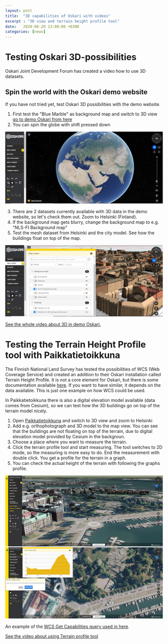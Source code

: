 ```yaml
---
layout: post
title:  "3D capabilities of Oskari with videos"
excerpt : "3D view and terrain height profile tool"
date:   2020-06-20 13:00:00 +0300
categories: [news]
---
```


# Testing Oskari 3D-possibilities 

Oskari Joint Development Forum has created a video how to use 3D datasets.

## Spin the world with the Oskari demo website

If you have not tried yet, test Oskari 3D possibilities with the demo website. 

1. First test the "Blue Marble" as background map and switch to 3D view [go to demo Oskari from here](https://demo.oskari.org/?zoomLevel=1&coord=431052.8380458826_5167185.112970014&mapLayers=8+100+,6+100+default&uuid=055af770-c777-4433-8127-28ce2d06c944&noSavedState=true&showIntro=false)
2. You can spin the globe with shift pressed down

<img src="/img/demo_bluemarble.png" class="img-responsive"/>

3. There are 2 datasets currently available with 3D data in the demo website, so let's check them out. Zoom to Helsinki (Finland). 
4. If the background map gets blurry, change the background map to e.g. "NLS-FI Background map"
5. Test the mesh dataset from Helsinki and the city model. See how the buildings float on top of the map.

<img src="/img/Helsinki_3D.png" class="img-responsive"/>

[See the whole video about 3D in demo Oskari.](https://youtu.be/ISKkL1_-svc)

# Testing the Terrain Height Profile tool with Paikkatietoikkuna

The Finnish National Land Survey has tested the possibilities of WCS (Web Coverage Service) and created an addition to their Oskari installation called Terrain Height Profile.
It is not a core element for Oskari, but there is some documentation available [here](https://github.com/nls-oskari/kartta.paikkatietoikkuna.fi/tree/develop/service-terrain-profile). 
If you want to have similar, it depends on the data available. This is just one example on how WCS could be used. 

In Paikkatietoikkuna there is also a digital elevation model available (data comes from Cesium), so we can test how the 3D buildings go on top of the terrain model nicely.

1. Open [Paikkatietoikkuna](https://kartta.paikkatietoikkuna.fi/) and switch to 3D view and zoom to Helsinki
2. Add e.g. orthophotograph and 3D model to the map view. 
You can see that the buildings are not floating on top of the terrain, due to digital elevation model provided by Cesium in the backgroun.
3. Choose a place where you want to measure the terrain.
4. Click the terrain profile tool and start measuring.  The tool switches to 2D mode, so the measuring is more easy to do. 
End the measurement with double click. You get a profile for the terrain in a graph.
5. You can check the actual height of the terrain with following the graphs profile.

<img src="/img/3D_paikkatietoikkuna.png" class="img-responsive"/>

<img src="/img/terrainheightprofile.png" class="img-responsive"/>

An example of the [WCS Get Capabilities query used in here](https://beta-karttakuva.maanmittauslaitos.fi/wcs/service/ows?service=WCS&AcceptVersions=2.0.1&request=GetCapabilities).

[See the video about using Terrain profile tool](https://youtu.be/CO9tqsSHe60)

